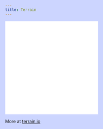 ```yaml
---
title: Terrain
---
```


<style>
  html { background-color: hsl(230, 100%, 90%); }
  
</style>

<div class="mobile"><iframe src="//terrain.io/" frameborder="0"></iframe></div>

<div class="tablet"><iframe src="//www.terrain.io/#interactive" frameborder="0"></iframe></div>

More at [terrain.io](http://terrain.io)
